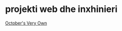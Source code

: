 # projekti web dhe inxhinieri

[October's Very Own](https://elisamjekuu.github.io/octoberSveryOwn-elisa-blinda/)
 
